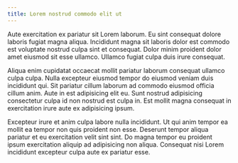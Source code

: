 ```yaml
---
title: Lorem nostrud commodo elit ut
---
```


Aute exercitation ex pariatur sit Lorem laborum. Eu sint consequat dolore laboris fugiat magna aliqua. Incididunt magna sit laboris dolor est commodo est voluptate nostrud culpa sint et consequat. Dolor minim proident dolor amet eiusmod sit esse ullamco. Ullamco fugiat culpa duis irure consequat.

Aliqua enim cupidatat occaecat mollit pariatur laborum consequat ullamco culpa culpa. Nulla excepteur eiusmod tempor do eiusmod veniam duis incididunt qui. Sit pariatur cillum laborum ad commodo eiusmod officia cillum anim. Aute in est adipisicing elit eu. Sunt nostrud adipisicing consectetur culpa id non nostrud est culpa in. Est mollit magna consequat in exercitation irure aute ex adipisicing ipsum.

Excepteur irure et anim culpa labore nulla incididunt. Ut qui anim tempor ea mollit ea tempor non quis proident non esse. Deserunt tempor aliqua pariatur et eu exercitation velit sint sint. Do magna tempor eu proident ipsum exercitation aliquip ad adipisicing non aliqua. Consequat nisi Lorem incididunt excepteur culpa aute ex pariatur esse.